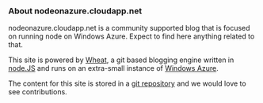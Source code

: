 ### About nodeonazure.cloudapp.net

nodeonazure.cloudapp.net is a community supported blog that is focused on running node on Windows Azure. Expect to find here anything related to that. 

This site is powered by [Wheat][], a git based blogging engine written in [node.JS][] and runs on an extra-small instance of [Windows Azure][].

The content for this site is stored in a [git repository][] and we would love to see contributions.

[Windows Azure]: http://www.windowsazure.com/
[node.js]: http://nodejs.org/
[Wheat]: http://github.com/creationix/wheat
[git repository]: http://github.com/woloski/nodeonazure-blog
[howtonode.org]: http://howtonode.org